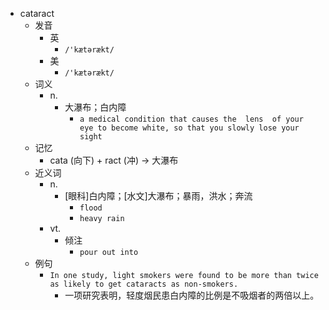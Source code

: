 - cataract
  - 发音
    - 英
      - `/'kætərækt/`
    - 美
      - `/'kætərækt/`
  - 词义
    - n.
      - 大瀑布；白内障
        - `a medical condition that causes the  lens  of your eye to become white, so that you slowly lose your sight`
  - 记忆
    - cata (向下) + ract (冲) → 大瀑布
  - 近义词
    - n.
      - [眼科]白内障；[水文]大瀑布；暴雨，洪水；奔流
        - `flood`
        - `heavy rain`
    - vt.
      - 倾注
        - `pour out into`
  - 例句
    - `In one study, light smokers were found to be more than twice as likely to get cataracts as non-smokers.`
      - 一项研究表明，轻度烟民患白内障的比例是不吸烟者的两倍以上。

